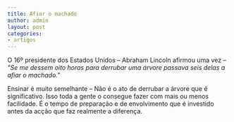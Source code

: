 ```yaml
---
title: Afiar o machado
author: admin
layout: post
categories:
- artigos
---
```

O 16º presidente dos Estados Unidos &#8211; Abraham Lincoln afirmou uma vez &#8211; *"Se me dessem oito horas para derrubar uma árvore passava seis delas a afiar o machado."*

Ensinar é muito semelhante &#8211; Não é o ato de derrubar a árvore que é significativo. Isso toda a gente o consegue fazer com mais ou menos facilidade. É o tempo de preparação e de envolvimento que é investido antes da acção que faz realmente a diferença.
